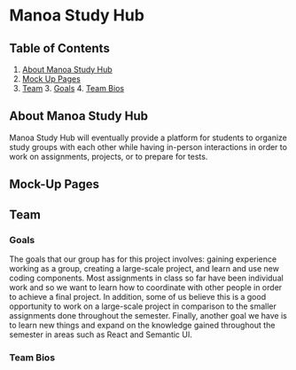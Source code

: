 # Manoa Study Hub

## Table of Contents

1. [About Manoa Study Hub](#About-Manoa-Study-Hub)
2. [Mock Up Pages](#Mock-Up-Pages)
3. [Team](#Team)
    3. [Goals](#Goals)
    4. [Team Bios](#Team-Bios)

## About Manoa Study Hub

Manoa Study Hub will eventually provide a platform for students to organize study groups with each other while having in-person interactions in order to work on assignments, projects, or to prepare for tests. 

## Mock-Up Pages

## Team

### Goals

The goals that our group has for this project involves: gaining experience working as a group, creating a large-scale project, and learn and use new coding components. Most assignments in class so far have been individual work and so we want to learn how to coordinate with other people in order to achieve a final project. In addition, some of us believe this is a good opportunity to work on a large-scale project in comparison to the smaller assignments done throughout the semester. Finally, another goal we have is to learn new things and expand on the knowledge gained throughout the semester in areas such as React and Semantic UI.

### Team Bios


